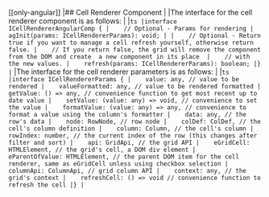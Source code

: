 [[only-angular]]
|## Cell Renderer Component
|
|The interface for the cell renderer component is as follows:
|
|```ts
|interface ICellRendererAngularComp {
|    // Optional - Params for rendering
|    agInit(params: ICellRendererParams): void;
|
|    // Optional - Return true if you want to manage a cell refresh yourself, otherwise return false.
|    // If you return false, the grid will remove the component from the DOM and create  a new component in its place 
|    // with the new values.
|    refresh(params: ICellRendererParams): boolean;
|}
|```
|The interface for the cell renderer parameters is as follows:
|
|```ts
|interface ICellRendererParams {
|    value: any, // value to be rendered
|    valueFormatted: any, // value to be rendered formatted
|    getValue: () => any, // convenience function to get most recent up to date value
|    setValue: (value: any) => void, // convenience to set the value
|    formatValue: (value: any) => any, // convenience to format a value using the column's formatter
|    data: any, // the row's data
|    node: RowNode, // row node
|    colDef: ColDef, // the cell's column definition
|    column: Column, // the cell's column
|    rowIndex: number, // the current index of the row (this changes after filter and sort)
|    api: GridApi, // the grid API
|    eGridCell: HTMLElement, // the grid's cell, a DOM div element
|    eParentOfValue: HTMLElement, // the parent DOM item for the cell renderer, same as eGridCell unless using checkbox selection
|    columnApi: ColumnApi, // grid column API
|    context: any, // the grid's context
|    refreshCell: () => void // convenience function to refresh the cell
|}
|```
